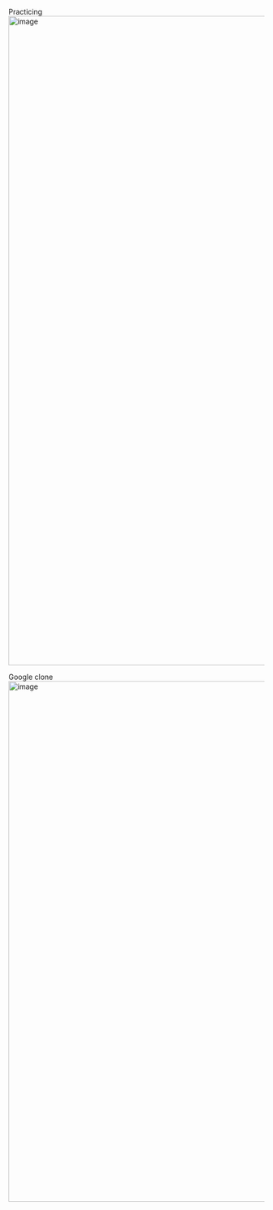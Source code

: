 Practicing
<img width="1021" height="1276" alt="image" src="https://github.com/user-attachments/assets/93b48360-edcf-4172-8df2-b88871516688" />

Google clone
<img width="1026" height="1023" alt="image" src="https://github.com/user-attachments/assets/9c7d6dca-a6f1-4c44-ad34-322d954acfd5" />
